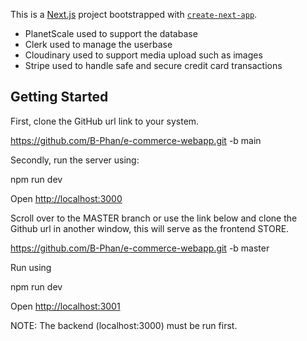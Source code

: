 This is a [Next.js](https://nextjs.org/) project bootstrapped with [`create-next-app`](https://github.com/vercel/next.js/tree/canary/packages/create-next-app).

- PlanetScale used to support the database
- Clerk used to manage the userbase
- Cloudinary used to support media upload such as images
- Stripe used to handle safe and secure credit card transactions

## Getting Started

First, clone the GitHub url link to your system.

https://github.com/B-Phan/e-commerce-webapp.git -b main

Secondly, run the server using:

npm run dev

Open [http://localhost:3000](http://localhost:3000) 

Scroll over to the MASTER branch or use the link below and clone the Github url in another window, this will serve as the frontend STORE.

https://github.com/B-Phan/e-commerce-webapp.git -b master

Run using 

npm run dev

Open [http://localhost:3001](http://localhost:3001) 

NOTE: The backend (localhost:3000) must be run first.



